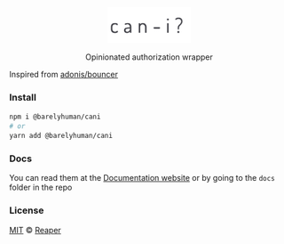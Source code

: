 <p align="center">
  <img src="images/can-i.png" height="64">
<p align="center">Opinionated authorization wrapper</p>

Inspired from [adonis/bouncer](https://github.com/adonisjs/bouncer)

### Install

```sh
npm i @barelyhuman/cani
# or
yarn add @barelyhuman/cani
```

### Docs

You can read them at the [Documentation website](https://cani.reaper.im) or by going to the `docs` folder in the repo

### License

[MIT](/license) &copy; [Reaper](https://github.com/barelyhuman)
